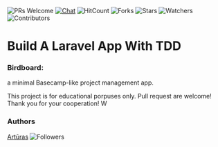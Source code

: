 ![PRs Welcome](https://img.shields.io/badge/PRs-welcome-brightgreen.svg)
[![Chat](https://img.shields.io/discord/620935790867906561?label=chat)](https://discordapp.com/channels/620935790867906561)
![HitCount](https://views.whatilearened.today/views/github/keizah7/birdboard.svg)
![Forks](https://img.shields.io/github/forks/keizah7/birdboard?style=social)
![Stars](https://img.shields.io/github/stars/keizah7/birdboard?style=social)
![Watchers](https://img.shields.io/github/watchers/keizah7/birdboard?style=social)
![Contributors](https://img.shields.io/github/contributors/keizah7/birdboard)

# Build A Laravel App With TDD

### Birdboard:
a minimal Basecamp-like project management app.

This project is for educational porpuses only. Pull request are welcome! Thank you for your cooperation!
W
### Authors
[Artūras](https://github.com/keizah7) ![Followers](https://img.shields.io/github/followers/keizah7?style=social)
